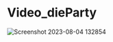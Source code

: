 ﻿# Video_dieParty
![Screenshot 2023-08-04 132854](https://github.com/CarolaZapp/Video_dieParty/assets/101559000/8ac627e0-d538-4238-b197-facabe4a2663)
